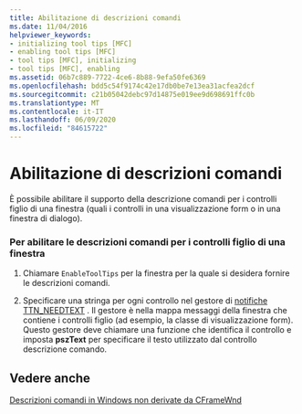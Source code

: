 ```yaml
---
title: Abilitazione di descrizioni comandi
ms.date: 11/04/2016
helpviewer_keywords:
- initializing tool tips [MFC]
- enabling tool tips [MFC]
- tool tips [MFC], initializing
- tool tips [MFC], enabling
ms.assetid: 06b7c889-7722-4ce6-8b88-9efa50fe6369
ms.openlocfilehash: bdd5c54f9174c42e17db0be7e13ea31acfea2dcf
ms.sourcegitcommit: c21b05042debc97d14875e019ee9d698691ffc0b
ms.translationtype: MT
ms.contentlocale: it-IT
ms.lasthandoff: 06/09/2020
ms.locfileid: "84615722"
---
```

# <a name="enabling-tool-tips"></a>Abilitazione di descrizioni comandi

È possibile abilitare il supporto della descrizione comandi per i controlli figlio di una finestra (quali i controlli in una visualizzazione form o in una finestra di dialogo).

### <a name="to-enable-tool-tips-for-the-child-controls-of-a-window"></a>Per abilitare le descrizioni comandi per i controlli figlio di una finestra

1. Chiamare `EnableToolTips` per la finestra per la quale si desidera fornire le descrizioni comandi.

1. Specificare una stringa per ogni controllo nel gestore di [notifiche TTN_NEEDTEXT](handling-ttn-needtext-notification-for-tool-tips.md) . Il gestore è nella mappa messaggi della finestra che contiene i controlli figlio (ad esempio, la classe di visualizzazione form). Questo gestore deve chiamare una funzione che identifica il controllo e imposta **pszText** per specificare il testo utilizzato dal controllo descrizione comando.

## <a name="see-also"></a>Vedere anche

[Descrizioni comandi in Windows non derivate da CFrameWnd](tool-tips-in-windows-not-derived-from-cframewnd.md)
